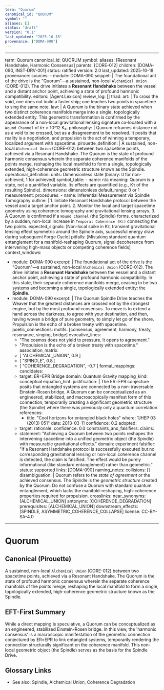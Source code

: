 ```yaml
---
term: "Quorum"
canonical_id: "QUORUM"
symbol: ""
aliases: []
status: "draft"
version: "0.1"
last_updated: "2025-10-18"
provenance: ["DOMA-090"]
---
```


---
term: Quorum
canonical_id: QUORUM
symbol: 
aliases: [Resonant Handshake, Harmonic Consensus]
parents: [CORE-012]
children: [DOMA-090, INST-DRV-001]
status: ratified
version: 2.0
last_updated: 2025-10-18
provenance:
  sources:
    - module: DOMA-090
      snippet: |
        The foundational act of the drive is the "Quorum"—a sustained, non-local `Alchemical Union` (CORE-012). The drive initiates a **Resonant Handshake** between the vessel and a distant anchor point, achieving a state of profound harmonic compatibility.
  editors: [Agent.Lexicon]
  review_log: []
triad:
  art: |
    To cross the void, one does not build a faster ship; one teaches two points in spacetime to sing the same note.
  law: |
    A Quorum is the binary state achieved when two distinct coherence manifolds merge into a single, topologically extended entity. This geometric transformation is confirmed by the appearance of a non-local gravitational lensing signature co-located with a `Wound Channel` of `Kτ` > 10^12 K₀.
  philosophy: |
    Quorum reframes distance not as a void to be crossed, but as a disagreement to be resolved. It posits that reality is a negotiation, and propulsion is the act of winning a temporary, localized argument with spacetime.
pirouette_definition: |
  A sustained, non-local `Alchemical Union` (CORE-012) between two spacetime points, achieved via a Resonant Handshake. The Quorum is the state of profound harmonic consensus wherein the separate coherence manifolds of the points merge, reshaping the local manifold to form a single, topologically extended, high-coherence geometric structure known as the Spindle.
operational_definition:
  units: Dimensionless state (binary: 0 for non-achieved, 1 for achieved)
  symbol_table:
    - name: n/a
      meaning: Quorum is a state, not a quantified variable. Its effects are quantified (e.g., Kτ of the resulting Spindle).
      dimensions: dimensionless
      default_range: 0 or 1
  measurement:
    procedures:
      - name: Inferential Measurement via Spindle Tomography
        outline: |
          1. Initiate Resonant Handshake protocol between the vessel and a target anchor point.
          2. Monitor the local and target spacetime geometry using coherence tomography and gravitational lensing arrays.
          3. A Quorum is confirmed if a `Wound Channel` (the Spindle) forms, characterized by a sudden, non-local increase in `Temporal Coherence (Kτ)` connecting the two points.
        expected_signals: [Non-local spike in Kτ, transient gravitational lensing effect symmetric around the Spindle axis, successful energy draw during subsequent Forge Cycle]
        pitfalls: [Mistaking standard quantum entanglement for a manifold-reshaping Quorum, signal decoherence from intervening high-mass objects or competing coherence fields]
context_windows:
  - module: DOMA-090
    excerpt: |
      The foundational act of the drive is the "Quorum"—a sustained, non-local `Alchemical Union` (CORE-012). The drive initiates a **Resonant Handshake** between the vessel and a distant anchor point, achieving a state of profound harmonic compatibility. In this state, their separate coherence manifolds merge, ceasing to be two systems and becoming a single, topologically extended entity: the **Spindle**.
  - module: DOMA-090
    excerpt: |
      The Quorum Spindle Drive teaches the Weaver that the greatest distances are crossed not by the strongest engine, but by the most profound consensus. To move is to extend a hand across the darkness, to agree with your destination, and then, having woven a bridge of pure geometry, to simply let go of the shore. Propulsion is the echo of a broken treaty with spacetime.
poetic_connections:
  motifs: [consensus, agreement, harmony, treaty, resonance, singing, bridge]
  evocative_lines:
    - "The cosmos does not yield to pressure. It opens to agreement."
    - "Propulsion is the echo of a broken treaty with spacetime."
  association_matrix:
    - [ "ALCHEMICAL_UNION", 0.9 ]
    - [ "SPINDLE", 0.8 ]
    - [ "COHERENCE_DEGRADATION", -0.7 ]
formal_mappings:
  candidates:
    - target: ER=EPR Bridge
      domain: Quantum Gravity
      mapping_kind: conceptual
      equation_hint:
      justification: |
        The ER=EPR conjecture posits that entangled systems are connected by a non-traversable Einstein-Rosen bridge. A Quorum can be conceptualized as an engineered, stabilized, and macroscopically manifest form of this connection, temporarily creating a significant geometric structure (the Spindle) where there was previously only a quantum correlation.
      references:
        - title: "Cool horizons for entangled black holes"
          where: "JHEP 03 (2013) 051"
          date: 2013-03-11
      confidence: 0.2
  adopted:
    - target:
      rationale:
      confidence: 0.0
constraints_and_falsifiers:
  claims:
    - statement: "Achieving a Quorum between two points reshapes the intervening spacetime into a unified geometric object (the Spindle) with measurable gravitational effects."
      domain: experiment
      falsifier: "If a Resonant Handshake protocol is successfully executed but no corresponding gravitational lensing or non-local coherence channel is detected, the claim is falsified. The effect would be purely informational (like standard entanglement) rather than geometric."
      status: supported
      links: [DOMA-090]
naming_notes:
  collisions: []
  disambiguation: |
    Quorum refers to the *state of agreement* or the achieved consensus. The Spindle is the *geometric structure* created by the Quorum. Do not confuse a Quorum with standard quantum entanglement, which lacks the manifold-reshaping, high-coherence properties required for propulsion.
crosslinks:
  near_synonyms: [ALCHEMICAL_UNION]
  antonyms: [COHERENCE_DEGRADATION]
  prerequisites: [ALCHEMICAL_UNION]
  downstream_effects: [SPINDLE, ASYMMETRIC_COHERENCE_COLLAPSE]
license: CC-BY-SA-4.0
---

# Quorum

## Canonical (Pirouette)
A sustained, non-local `Alchemical Union` (CORE-012) between two spacetime points, achieved via a Resonant Handshake. The Quorum is the state of profound harmonic consensus wherein the separate coherence manifolds of the points merge, reshaping the local manifold to form a single, topologically extended, high-coherence geometric structure known as the Spindle.

## EFT-First Summary
While a direct mapping is speculative, a Quorum can be conceptualized as an engineered, stabilized Einstein-Rosen bridge. In this view, the 'harmonic consensus' is a macroscopic manifestation of the geometric connection conjectured by ER=EPR to link entangled systems, temporarily rendering the connection structurally significant on the coherence manifold. This non-local geometric object (the Spindle) serves as the basis for the Spindle Drive.

## Glossary Links
- See also: Spindle, Alchemical Union, Coherence Degradation